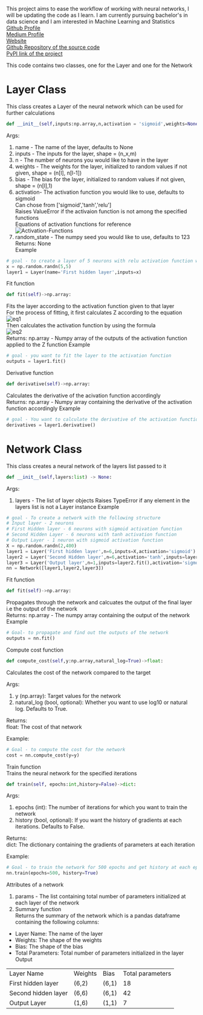 This project aims to ease the workflow of working with neural networks, I will be updating the code as I learn. 
I am currently pursuing bachelor's in data science and I am interested in Machine Learning and Statistics<br>
<a href='https://github.com/aayush1036/'> Github Profile </a><br>
<a href='https://aayushmaan1306.medium.com/'> Medium Profile</a><br>
<a href='https://aayush1036.github.io/profile_website/'>Website</a><br>
<a href='https://github.com/aayush1036/mini_tensorflow'>Github Repository of the source code</a><br>
<a href='https://pypi.org/project/MiniTensorflow/'>PyPI link of the project</a> <br>

This code contains two classes, one for the Layer and one for the Network <br>

# Layer Class
This class creates a Layer of the neural network which can be used for further calculations<br>
```python 
def __init__(self,inputs:np.array,n,activation = 'sigmoid',weights=None,bias=None,random_state=123,name=None) -> None:
```
Args:
1. name - The name of the layer, defaults to None
2. inputs - The inputs for the layer, shape = (n_x,m)
3. n - The number of neurons you would like to have in the layer
4. weights - The weights for the layer, initialized to random values if not given, shape = (n[l], n[l-1])
5. bias - The bias for the layer, initialized to random values if not given, shape = (n[l],1)
6. activation- The activation function you would like to use, defaults to sigmoid<br>
Can chose from ['sigmoid','tanh','relu']<br>
Raises ValueError if the activaion function is not among the specified functions<br>
Equations of activation functions for reference<br><img src="https://i.ibb.co/wpffTK6/Activation-Functions.png" alt="Activation-Functions" border="0">
7. random_state - The numpy seed you would like to use, defaults to 123
Returns: None<br>
Example <br>
```python
# goal - to create a layer of 5 neurons with relu activation function whose name is 'First hidden layer'and initializes random weights
x = np.random.randn(5,5)
layer1 = Layer(name='First hidden layer',inputs=x)
```
Fit function <br>
```python 
def fit(self)->np.array:
```
Fits the layer according to the activation function given to that layer<br>
For the process of fitting, it first calculates Z according to the equation <br>
<img src="https://i.ibb.co/q0YYBH5/eq1.png" alt="eq1" border="0"><br>
Then calculates the activation function by using the formula<br>
<img src="https://i.ibb.co/GCzDGKH/eq2.png" alt="eq2" border="0"><br>
Returns: np.array - Numpy array of the outputs of the activation function applied to the Z function
Example<br>

```python
# goal - you want to fit the layer to the activation function 
outputs = layer1.fit()
```

Derivative function <br>
```python 
def derivative(self)->np.array:
```
Calculates the derivative of the acivation function accordingly<br>
Returns: np.array - Numpy array containing the derivative of the activation function accordingly
Example <br>
```python
# goal - You want to calculate the derivative of the activation function of the layer
derivatives = layer1.derivative()
```
# Network Class
This class creates a neural network of the layers list passed to it<br>
```python
def __init__(self,layers:list) -> None:
```
Args:
1. layers - The list of layer objects 
Raises TypeError if any element in the layers list is not a Layer instance 
Example<br>
```python
# goal - To create a network with the following structure 
# Input layer - 2 neurons 
# First Hidden layer - 6 neurons with sigmoid activation function 
# Second Hidden Layer - 6 neurons with tanh activation function 
# Output Layer - 1 neuron with sigmoid activation function
X = np.random.randn(2,400)
layer1 = Layer('First hidden layer',n=6,inputs=X,activation='sigmoid')
layer2 = Layer('Second Hidden layer',n=6,activation='tanh',inputs=layer1.fit())
layer3 = Layer('Output layer',n=1,inputs=layer2.fit(),activation='sigmoid')
nn = Network([layer1,layer2,layer3])
```
Fit function <br>
```python
def fit(self)->np.array:
```
Propagates through the network and calcuates the output of the final layer i.e the output of the network <br>
Returns: np.array - The numpy  array containing the output of the network
Example<br>
```python 
# Goal- to propagate and find out the outputs of the network
outputs = nn.fit()
```

Compute cost function <br>
```python
def compute_cost(self,y:np.array,natural_log=True)->float:
```
Calculates the cost of the network compared to the target<br>

Args:<br>
1. y (np.array): Target values for the network 
2. natural_log (bool, optional): Whether you want to use log10 or natural log. Defaults to True.

Returns:<br>
float: The cost of that network

Example:<br>
``` python 
# Goal - to compute the cost for the network 
cost = nn.compute_cost(y=y)
```

Train function<br>
Trains the neural network for the specified iterations 
```python 
def train(self, epochs:int,history=False)->dict:
```
Args: <br>
1. epochs (int): The number of iterations for which you want to train the network 
2. history (bool, optional): If you want the history of gradients at each iterations. Defaults to False.

Returns: <br>
dict: The dictionary containing the gradients of parameters at each iteration 

Example:<br>

```python 
# Goal - to train the network for 500 epochs and get history at each epoch
nn.train(epochs=500, history=True)
```

Attributes of a network<br>
1. params - The list containing total number of parameters initialized at each layer of the network
2. Summary function<br>
Returns the summary of the network which is a pandas dataframe containing the following columns:<br>
* Layer Name: The name of the layer 
* Weights: The shape of the weights 
* Bias: The shape of the bias 
* Total Parameters: Total number of parameters initialized in the layer
Output<br>
<table>
<tr>
<td>Layer Name</td>
<td>Weights</td>
<td>Bias</td>
<td>Total parameters</td>
</tr>
<tr>
<td> First hidden layer</td>
<td> (6,2) </td>
<td> (6,1)</td>
<td> 18 </td>
</tr>
<tr>
<td> Second hidden layer </td>
<td> (6,6) </td>
<td> (6,1) </td>
<td> 42 </td>
</tr>
<tr>
<td> Output Layer </td>
<td> (1,6) </td>
<td> (1,1) </td>
<td> 7 </td>
</tr>
</table>